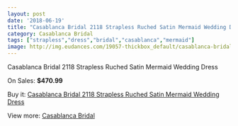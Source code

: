 ```yaml
---
layout: post
date: '2018-06-19'
title: "Casablanca Bridal 2118 Strapless Ruched Satin Mermaid Wedding Dress"
category: Casablanca Bridal
tags: ["strapless","dress","bridal","casablanca","mermaid"]
image: http://img.eudances.com/19057-thickbox_default/casablanca-bridal-2118-strapless-ruched-satin-mermaid-wedding-dress.jpg
---
```

Casablanca Bridal 2118 Strapless Ruched Satin Mermaid Wedding Dress

On Sales: **$470.99**
<a href="https://www.eudances.com/en/casablanca-bridal/5668-casablanca-bridal-2118-strapless-ruched-satin-mermaid-wedding-dress.html"><amp-img layout="responsive" width="600" height="600" src="//img.eudances.com/19057-thickbox_default/casablanca-bridal-2118-strapless-ruched-satin-mermaid-wedding-dress.jpg" alt="Casablanca Bridal 2118 Strapless Ruched Satin Mermaid Wedding Dress 0" /></a>
<a href="https://www.eudances.com/en/casablanca-bridal/5668-casablanca-bridal-2118-strapless-ruched-satin-mermaid-wedding-dress.html"><amp-img layout="responsive" width="600" height="600" src="//img.eudances.com/19059-thickbox_default/casablanca-bridal-2118-strapless-ruched-satin-mermaid-wedding-dress.jpg" alt="Casablanca Bridal 2118 Strapless Ruched Satin Mermaid Wedding Dress 1" /></a>
<a href="https://www.eudances.com/en/casablanca-bridal/5668-casablanca-bridal-2118-strapless-ruched-satin-mermaid-wedding-dress.html"><amp-img layout="responsive" width="600" height="600" src="//img.eudances.com/19058-thickbox_default/casablanca-bridal-2118-strapless-ruched-satin-mermaid-wedding-dress.jpg" alt="Casablanca Bridal 2118 Strapless Ruched Satin Mermaid Wedding Dress 2" /></a>

Buy it: [Casablanca Bridal 2118 Strapless Ruched Satin Mermaid Wedding Dress](https://www.eudances.com/en/casablanca-bridal/5668-casablanca-bridal-2118-strapless-ruched-satin-mermaid-wedding-dress.html "Casablanca Bridal 2118 Strapless Ruched Satin Mermaid Wedding Dress")

View more: [Casablanca Bridal](https://www.eudances.com/en/4-casablanca-bridal "Casablanca Bridal")